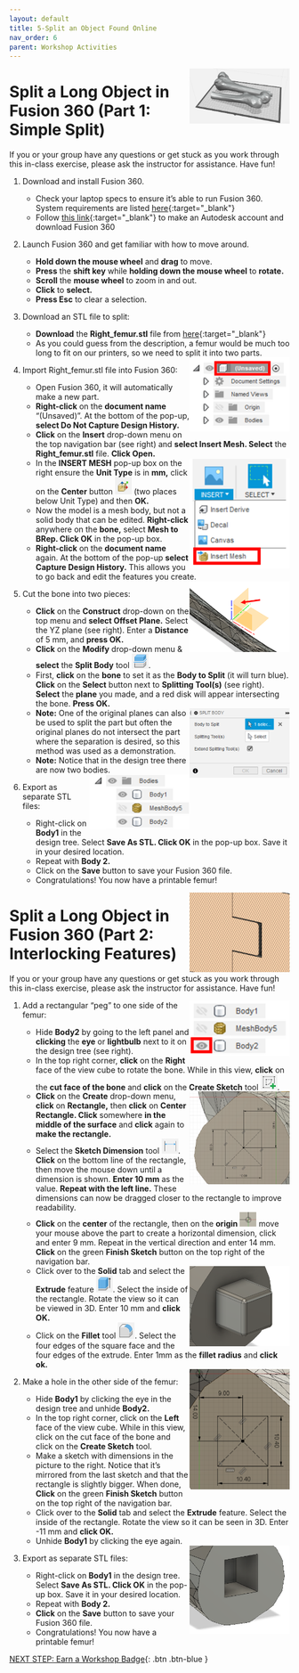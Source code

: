 ```yaml
---
layout: default
title: 5-Split an Object Found Online
nav_order: 6
parent: Workshop Activities
---
```


<img src="images/act-5/0.png" alt="" style="float:right;width:180px;">

# Split a Long Object in Fusion 360 (Part 1: Simple Split)

If you or your group have any questions or get stuck as you work through this in-class exercise, please ask the instructor for assistance.  Have fun!

1.  Download and install Fusion 360.
    -   Check your laptop specs to ensure it’s able to run Fusion 360. System requirements are listed [here](https://autode.sk/2qg8ryB){:target="_blank"}
    -   Follow [this link](https://bit.ly/2QvZKeb){:target="_blank"} to make an Autodesk account and download Fusion 360
2.  Launch Fusion 360 and get familiar with how to move around.
    -   **Hold down the mouse wheel** and **drag** to move.
    -   **Press** the **shift key** while **holding down the mouse wheel** to **rotate.**
    -   **Scroll** the **mouse wheel** to zoom in and out.
    -   **Click** to **select.**
    -   **Press Esc** to clear a selection.
3.  Download an STL file to split:
    -   **Download** the **Right_femur.stl** file from [here](http://bit.ly/35yi3nv){:target="_blank"}
    -   As you could guess from the description, a femur would be much too long to fit on our printers, so we need to split it into two parts.

    <img src="images/act-5/3.png" alt="" style="float:right;width:180px;">

4.  Import Right_femur.stl file into Fusion 360:
    -   Open Fusion 360, it will automatically make a new part.
    -   **Right-click** on the **document name** “(Unsaved)”. At the bottom of the pop-up, **select Do Not Capture Design History.**
    -   **Click** on the **Insert** drop-down menu on the top navigation bar (see right) and **select Insert Mesh. Select** the **Right_femur.stl** file. **Click Open.**
    
    <img src="images/act-5/4.png" alt="" style="float:right;width:180px;">
    
    -   In the **INSERT MESH** pop-up box on the right ensure the **Unit Type** is in **mm,** click on the **Center** button <img src="images/act-5/4-2.png" alt="" style="width:30px;"> (two places below Unit Type) and then **OK.**
    -   Now the model is a mesh body, but not a solid body that can be edited. **Right-click** anywhere on the **bone,** select **Mesh to BRep. Click OK** in the pop-up box.
    -   **Right-click** on the **document name** again. At the bottom of the pop-up **select Capture Design History.** This allows you to go back and edit the features you create.

    <img src="images/act-5/5.png" alt="" style="float:right;width:180px;">

5.  Cut the bone into two pieces:
    -   **Click** on the **Construct** drop-down on the top menu and **select Offset Plane.** Select the YZ plane (see right). Enter a **Distance** of 5 mm, and **press OK.**
    -   **Click** on the **Modify** drop-down menu & **select** the **Split Body** tool <img src="images/act-5/5-2.png" alt="" style="width:30px;">.
    -   First, **click** on the **bone** to set it as the **Body to Split** (it will turn blue). **Click** on the **Select** button next to **Splitting Tool(s)** (see right). **Select** the **plane** you made, and a red disk will appear intersecting the bone. **Press OK.**
    
    <img src="images/act-5/5-3.png" alt="" style="float:right;width:180px;">
    
    -   **Note:** One of the original planes can also be used to split the part but often the original planes do not intersect the part where the separation is desired, so this method was used as a demonstration.
    -   **Note:** Notice that in the design tree there are now two bodies.

    <img src="images/act-5/6.png" alt="" style="float:right;width:180px;">

6.  Export as separate STL files:
    -   Right-click on **Body1** in the design tree. Select **Save As STL. Click OK** in the pop-up box. Save it in your desired location.
    -   Repeat with **Body 2.**
    -   Click on the **Save** button to save your Fusion 360 file.
    -   Congratulations! You now have a printable femur!


<img src="images/act-5/p2-0.png" alt="" style="float:right;width:180px;">

# Split a Long Object in Fusion 360 (Part 2: Interlocking Features)

If you or your group have any questions or get stuck as you work through this in-class exercise, please ask the instructor for assistance.  Have fun!

<img src="images/act-5/p2-1.png" alt="" style="float:right;width:180px;">

1.  Add a rectangular “peg” to one side of the femur:
    -   Hide **Body2** by going to the left panel and **clicking** the **eye** or **lightbulb** next to it on the design tree (see right).
    -   In the top right corner, **click** on the **Right** face of the view cube to rotate the bone. While in this view, **click** on the **cut face of the bone** and **click** on the **Create Sketch** tool <img src="images/act-5/p2-1-2.png" alt="" style="width:30px;">.
    
    <img src="images/act-5/p2-1-3.png" alt="" style="float:right;width:180px;">
    
    -   **Click** on the **Create** drop-down menu, **click** on **Rectangle,** then **click** on **Center Rectangle. Click** somewhere **in the middle of the surface** and **click** again to **make the rectangle.**
    -   Select the **Sketch Dimension** tool <img src="images/act-5/p2-1-4.png" alt="" style="width:30px;">. **Click** on the bottom line of the rectangle, then move the mouse down until a dimension is shown. **Enter 10 mm** as the value. **Repeat with the left line.** These dimensions can now be dragged closer to the rectangle to improve readability.
    -   **Click** on the **center** of the rectangle, then on the **origin** <img src="images/act-5/p2-1-5.png" alt="" style="width:30px;"> move your mouse above the part to create a horizontal dimension, click and enter 9 mm. Repeat in the vertical direction and enter 14 mm. **Click** on the green **Finish Sketch** button on the top right of the navigation bar.
    
    <img src="images/act-5/p2-1-7.png" alt="" style="float:right;width:180px;">
    
    -   Click over to the **Solid** tab and select the **Extrude** feature <img src="images/act-5/p2-1-6.png" alt="" style="width:30px;">. Select the inside of the rectangle. Rotate the view so it can be viewed in 3D. Enter 10 mm and **click OK.**
    -   Click on the **Fillet** tool <img src="images/act-5/p2-1-8.png" alt="" style="width:30px;">. Select the four edges of the square face and the four edges of the extrude. Enter 1mm as the **fillet radius** and **click ok.**

    <img src="images/act-5/p2-2.png" alt="" style="float:right;width:180px;">

2.  Make a hole in the other side of the femur:
    -   Hide **Body1** by clicking the eye in the design tree and unhide **Body2.**
    -   In the top right corner, click on the **Left** face of the view cube. While in this view, click on the cut face of the bone and click on the **Create Sketch** tool.
    -   Make a sketch with dimensions in the picture to the right. Notice that it’s mirrored from the last sketch and that the rectangle is slightly bigger. When done, **Click** on the green **Finish Sketch** button on the top right of the navigation bar.
    -   Click over to the **Solid** tab and select the **Extrude** feature. Select the inside of the rectangle. Rotate the view so it can be seen in 3D. Enter -11 mm and **click OK.**
    -   Unhide **Body1** by clicking the eye again.

    <img src="images/act-5/p2-3.png" alt="" style="float:right;width:180px;">

3.  Export as separate STL files:
    -   Right-click on **Body1** in the design tree. Select **Save As STL. Click OK** in the pop-up box. Save it in your desired location.
    -   Repeat with **Body 2.**
    -   **Click** on the **Save** button to save your Fusion 360 file.
    -   Congratulations! You now have a printable femur!

[NEXT STEP: Earn a Workshop Badge](informal-credentials.html){: .btn .btn-blue }

